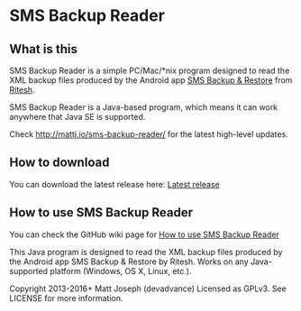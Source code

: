 SMS Backup Reader
=================

## What is this

SMS Backup Reader is a simple PC/Mac/*nix program designed to read the XML backup files produced by the Android app [SMS Backup & Restore](https://play.google.com/store/apps/details?id=com.riteshsahu.SMSBackupRestore) from [Ritesh](http://android.riteshsahu.com/apps/sms-backup-restore).

SMS Backup Reader is a Java-based program, which means it can work anywhere that Java SE is supported.

Check http://mattj.io/sms-backup-reader/ for the latest high-level updates.

## How to download

You can download the latest release here: [Latest release](https://github.com/devadvance/smsbackupreader/releases/latest)

## How to use SMS Backup Reader

You can check the GitHub wiki page for [How to use SMS Backup Reader](https://github.com/devadvance/smsbackupreader/wiki/How-to-use-SMS-Backup-Reader)

This Java program is designed to read the XML backup files produced by the Android app SMS Backup & Restore by Ritesh. Works on any Java-supported platform (Windows, OS X, Linux, etc.).

Copyright 2013-2016+ Matt Joseph (devadvance)
Licensed as GPLv3. See LICENSE for more information.
